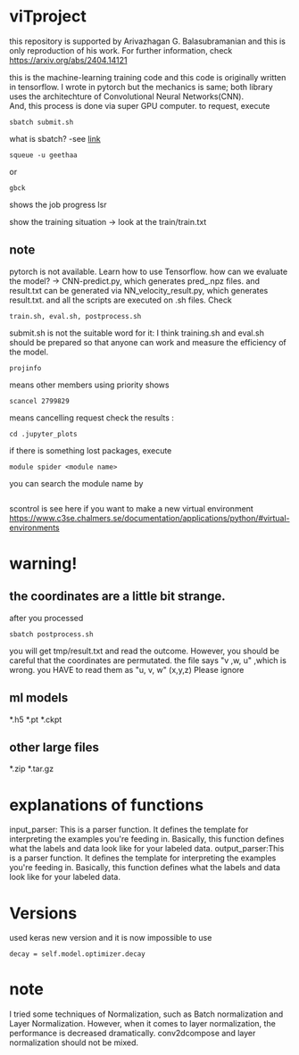 # viTproject

this repository is supported by Arivazhagan G. Balasubramanian and this is only reproduction of his work.
For further information, check https://arxiv.org/abs/2404.14121 

this is the machine-learning training code and this code is originally written in tensorflow. I wrote in pytorch but the mechanics is same; both library uses the architechture of Convolutional Neural Networks(CNN).  
And, this process is done via super GPU computer. to request, execute  
```
sbatch submit.sh
```
what is sbatch? -see [link](https://slurm.schedmd.com/sbatch.html)
```
squeue -u geethaa
```
or
```
gbck
```
shows the job progress
lsr

show the training situation -> look at the train/train.txt
## note
pytorch is not available. Learn how to use Tensorflow.
how can we evaluate the model? -> CNN-predict.py, which generates pred_<number>.npz files.
and result.txt can be generated via NN_velocity_result.py, which generates result.txt.
and all the scripts are executed on .sh files. Check 
```
train.sh, eval.sh, postprocess.sh
```

submit.sh is not the suitable word for it: I think training.sh and eval.sh should be prepared so that anyone can work and measure the efficiency of the model. 
```
projinfo 
```
means other members using priority
shows 
```
scancel 2799829
```
means cancelling request
check the results : 
```
cd .jupyter_plots
```
if there is something lost packages, execute
```
module spider <module name>
```
you can search the module name by 
```
```
scontrol is 
see here if you want to make a new virtual environment https://www.c3se.chalmers.se/documentation/applications/python/#virtual-environments

# warning!
## the coordinates are a little bit strange. 
after you processed 
```
sbatch postprocess.sh
```
you will get tmp/result.txt and read the outcome. However, you should be careful that the coordinates are permutated. 
the file says "v ,w, u" ,which is wrong. you HAVE to read them as "u, v, w" (x,y,z)
Please ignore 
## ml models
*.h5
*.pt
*.ckpt

## other large files
*.zip
*.tar.gz

# explanations of functions
input_parser: This is a parser function. It defines the template for
    interpreting the examples you're feeding in. Basically, 
    this function defines what the labels and data look like
    for your labeled data. 
output_parser:This is a parser function. It defines the template for
    interpreting the examples you're feeding in. Basically, 
    this function defines what the labels and data look like
    for your labeled data. 

# Versions
used keras new version and it is now impossible to use 
```
decay = self.model.optimizer.decay
```

# note
I tried some techniques of Normalization, such as Batch normalization and Layer Normalization. However, when it comes to layer normalization, the performance is decreased dramatically. conv2dcompose and layer normalization should not be mixed.


